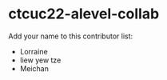 # ctcuc22-alevel-collab

Add your name to this contributor list:

- Lorraine
- liew yew tze
- Meichan